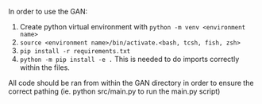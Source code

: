 In order to use the GAN: 
1. Create python virtual environment with `python -m venv <environment
   name>`
2. `source <environment name>/bin/activate.<bash, tcsh, fish, zsh>`
3. `pip install -r requirements.txt`
4. `python -m pip install -e .` This is needed to do imports correctly
   within the files. 

All code should be ran from within the GAN directory in order to
ensure the correct pathing (ie. python src/main.py to run the main.py script)
